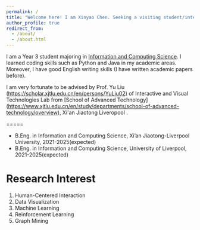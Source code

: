 ```yaml
---
permalink: /
title: "Welcome here! I am Xinyao Chen. Seeking a visiting student/intern position in Laboratry!"
author_profile: true
redirect_from: 
  - /about/
  - /about.html
---
```


I am a Year 3 student majoring in [Information and Computing Science](https://www.xjtlu.edu.cn/en/study/undergraduate/information-and-computing-science). I learned coding skills such as Python and Java in my academic areas. Moreover, I have good English writing skills (I have written academic papers before).

I am very fortunate to be advised by Prof. Yu Liu (https://scholar.xjtlu.edu.cn/en/persons/YuLiu02) of Interactive and Visual Technologies Lab from [School of Advanced Technology] (https://www.xjtlu.edu.cn/en/study/departments/school-of-advanced-technology/overview), Xi'an Jiaotong Liveropool . 

=====
* B.Eng. in Information and Computing Science, Xi’an Jiaotong-Liverpool University, 2021-2025(expected)
* B.Eng. in Information and Computing Science, University of Liverpool, 2021-2025(expected)

Research Interest
=====
1. Human-Centered Interaction
1. Data Visualization 
1. Machine Learning
1. Reinforcement Learning
1. Graph Mining

